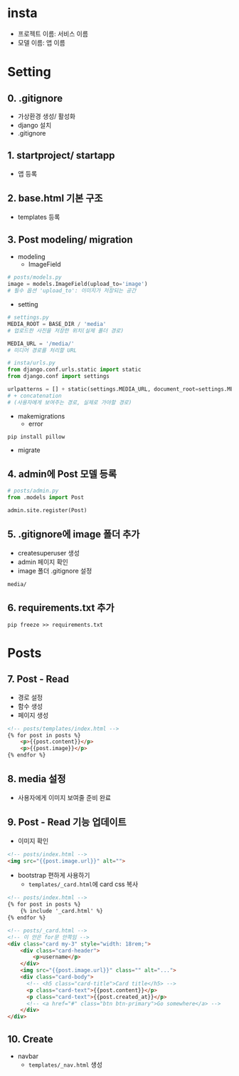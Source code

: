 # insta

- 프로젝트 이름: 서비스 이름
- 모델 이름: 앱 이름

# Setting
## 0. .gitignore
- 가상환경 생성/ 활성화
- django 설치
- .gitignore

## 1. startproject/ startapp
- 앱 등록

## 2. base.html 기본 구조
- templates 등록

## 3. Post modeling/ migration
- modeling
    - ImageField
```python
# posts/models.py
image = models.ImageField(upload_to='image')
# 필수 옵션 'upload_to': 이미지가 저장되는 공간
```
- setting
```python
# settings.py
MEDIA_ROOT = BASE_DIR / 'media'
# 업로드한 사진을 저장한 위치(실제 폴더 경로)

MEDIA_URL = '/media/'
# 미디어 경로를 처리할 URL
```
```python
# insta/urls.py
from django.conf.urls.static import static
from django.conf import settings

urlpatterns = [] + static(settings.MEDIA_URL, document_root=settings.MEDIA_ROOT)
# + concatenation
# (사용자에게 보여주는 경로, 실제로 가야할 경로)
```
- makemigrations
    - error
```shell
pip install pillow
```
- migrate

## 4. admin에 Post 모델 등록
```python
# posts/admin.py
from .models import Post

admin.site.register(Post)
```

## 5. .gitignore에 image 폴더 추가
- createsuperuser 생성
- admin 페이지 확인
- image 폴더 .gitignore 설정
```git
media/
```

## 6. requirements.txt 추가
```shell
pip freeze >> requirements.txt
```

# Posts
## 7. Post - Read
- 경로 설정
- 함수 생성
- 페이지 생성
```html
<!-- posts/templates/index.html -->
{% for post in posts %}
    <p>{{post.content}}</p>
    <p>{{post.image}}</p>
{% endfor %}
```

## 8. media 설정

- 사용자에게 이미지 보여줄 준비 완료

## 9. Post - Read 기능 업데이트
- 이미지 확인
```html
<!-- posts/index.html -->
<img src="{{post.image.url}}" alt="">
```
- bootstrap 편하게 사용하기
    - `templates/_card.html`에 card css 복사
```html
<!-- posts/index.html -->
{% for post in posts %}
    {% include '_card.html' %}
{% endfor %}
```
```html
<!-- posts/_card.html -->
<!-- 이 안은 for문 안쪽임 -->
<div class="card my-3" style="width: 18rem;">
    <div class="card-header">
        <p>username</p>
    </div>
    <img src="{{post.image.url}}" class="" alt="...">
    <div class="card-body">
      <!-- <h5 class="card-title">Card title</h5> -->
      <p class="card-text">{{post.content}}</p>
      <p class="card-text">{{post.created_at}}</p>
      <!-- <a href="#" class="btn btn-primary">Go somewhere</a> -->
    </div>
</div>
```

## 10. Create
- navbar
    - `templates/_nav.html` 생성